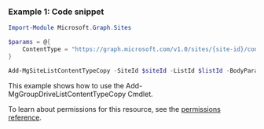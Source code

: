 ### Example 1: Code snippet

```powershellImport-Module Microsoft.Graph.Sites

$params = @{
	ContentType = "https://graph.microsoft.com/v1.0/sites/{site-id}/contentTypes/0x0101"
}

Add-MgSiteListContentTypeCopy -SiteId $siteId -ListId $listId -BodyParameter $params
```
This example shows how to use the Add-MgGroupDriveListContentTypeCopy Cmdlet.
To learn about permissions for this resource, see the [permissions reference](/graph/permissions-reference).

